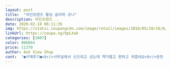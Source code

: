 ```yaml
---
layout: post 
title:  "라인프렌즈 몰딩 슬리퍼 코니" 
description: 라인프렌즈 ..
date: 2020-02-18 06:11:35 
img: https://static.coupangcdn.com/image/retail/images/2018/05/28/16/8/5a394d6f-3e27-4171-9de8-e9de5c30ef42.jpg 
linkUrl: https://coupa.ng/bpLXab 
categories: [1007] 
color: 006064 
price: 11370 
author: Ask View Shop 
cont:  "●구매후기●<br/>사무실에서 신으랴고 샀는데 핵가볍고 편하고 귀엽네요<br/>완전 편해요 슬리퍼 푹신해서 좋네요~ 발안아프고 편하게 신을듯하네요<br/>학교에서 신을려고 샀는데 디자인 너무 귀여워요 사진보다 조금 더 형광끼 도는 거 같아요 재질은 제가 생각했던 거와 달랐어요 약간 보들? 합니다 근데 며칠 신으니깐 금방 더러워지더라구요 재질때문인가.<br/>.<br/> 그래도 싸고 괜찮은 거 같아요<br/>" 
---
```

